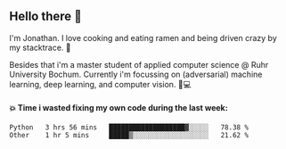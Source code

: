 ## Hello there 👋

I'm Jonathan. I love cooking and eating ramen and being driven crazy by my stacktrace. 🍜

Besides that i'm a master student of applied computer science @ Ruhr University Bochum. 
Currently i'm focussing on (adversarial) machine learning, deep learning, and computer vision. 🔬💻

#### 💥 Time i wasted fixing my own code during the last week:

<!--START_SECTION:waka-->

```text
Python   3 hrs 56 mins   ███████████████████▓░░░░░   78.38 %
Other    1 hr 5 mins     █████▒░░░░░░░░░░░░░░░░░░░   21.62 %
```

<!--END_SECTION:waka-->
